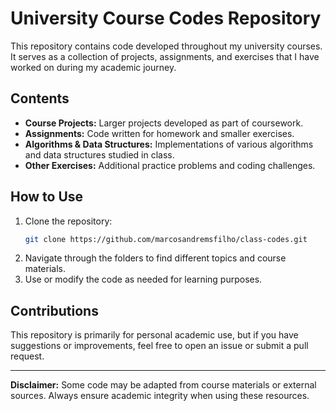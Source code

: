 # University Course Codes Repository

This repository contains code developed throughout my university courses. It serves as a collection of projects, assignments, and exercises that I have worked on during my academic journey.

## Contents

- **Course Projects:** Larger projects developed as part of coursework.
- **Assignments:** Code written for homework and smaller exercises.
- **Algorithms & Data Structures:** Implementations of various algorithms and data structures studied in class.
- **Other Exercises:** Additional practice problems and coding challenges.

## How to Use

1. Clone the repository:
   ```sh
   git clone https://github.com/marcosandremsfilho/class-codes.git
   ```
2. Navigate through the folders to find different topics and course materials.
3. Use or modify the code as needed for learning purposes.

## Contributions

This repository is primarily for personal academic use, but if you have suggestions or improvements, feel free to open an issue or submit a pull request.

---

**Disclaimer:** Some code may be adapted from course materials or external sources. Always ensure academic integrity when using these resources.

